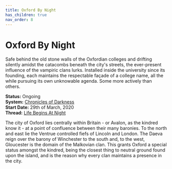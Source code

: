 ```yaml
---
title: Oxford By Night
has_children: true
nav_order: 8
---
```


# Oxford By Night
Safe behind the old stone walls of the Oxfordian colleges and drifting silently amidst the catacombs beneath the city's streets, the ever-present influence of the vampiric clans lurks. Installed inside the university since its founding, each maintains the respectable façade of a college name, all the while pursuing its own unknowable agenda. Some more actively than others.

**Status:** Ongoing<br>
**System:** [Chronicles of Darkness](http://theonyxpath.com/category/worlds/chroniclesofdarkness/)<br>
**Start Date:** 29th of March, 2020<br>
**Thread:** [Life Begins At Night](https://app.roll20.net/forum/post/8342777/chapter-1-life-begins-at-night/?pagenum=1)

The city of Oxford lies centrally within Britain - or Avalon, as the kindred know it - at a point of confluence between their many baronies.  To the north and east lie the Ventrue controlled fiefs of Lincoln and London. The Daeva reign over the barony of Winchester to the south and, to the west, Gloucester is the domain of the Malkovian clan. This grants Oxford a special status amongst the kindred, being the closest thing to neutral ground found upon the island, and is the reason why every clan maintains a presence in the city.